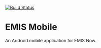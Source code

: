 [![Build Status](https://travis-ci.com/boyski33/emis-mobile.svg?branch=master)](https://travis-ci.com/boyski33/emis-mobile)

# EMIS Mobile

An Android mobile application for EMIS Now.

